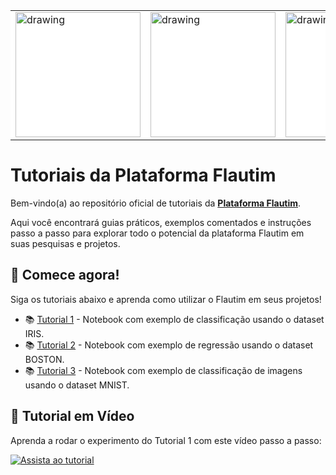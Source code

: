 <table style="margin: auto; background-color: white;">
    <tr>
      <td style="background-color: white;">
        <img src='https://drive.google.com/uc?export=view&id=1lgflViz1uefcvVW1iI57haB4M1bKsZtp' alt="drawing" width="200" />
      </td>
      <td style="background-color: white;">
        <img src='https://drive.google.com/uc?export=view&id=1R6PphT9jmd2vikODFPf6cW54QtZ29o2a' alt="drawing" width="200" />
      </td>
      <td style="background-color: white;">
        <img src='https://drive.google.com/uc?export=view&id=1lgflViz1uefcvVW1iI57haB4M1bKsZtp' alt="drawing" width="200" />
      </td>
      <td style="background-color: white;">
        <img src='https://drive.google.com/uc?export=view&id=1R6PphT9jmd2vikODFPf6cW54QtZ29o2a' alt="drawing" width="200" />
      </td>
      <td style="background-color: white;">
        <img src='https://drive.google.com/uc?export=view&id=1lgflViz1uefcvVW1iI57haB4M1bKsZtp' alt="drawing" width="200" />
      </td>
      <td style="background-color: white;">
        <img src='https://drive.google.com/uc?export=view&id=1R6PphT9jmd2vikODFPf6cW54QtZ29o2a' alt="drawing" width="200" />
      </td>
      <td style="background-color: white;">
        <img src='https://drive.google.com/uc?export=view&id=1lgflViz1uefcvVW1iI57haB4M1bKsZtp' alt="drawing" width="200" />
      </td>
    </tr>
</table>

# Tutoriais da Plataforma Flautim

Bem-vindo(a) ao repositório oficial de tutoriais da **[Plataforma Flautim](http://flautim.futurelab.dcc.ufmg.br/)**.

Aqui você encontrará guias práticos, exemplos comentados e instruções passo a passo para explorar todo o potencial da plataforma Flautim em suas pesquisas e projetos.

## 🚀 Comece agora!

Siga os tutoriais abaixo e aprenda como utilizar o Flautim em seus projetos!

- 📚 [Tutorial 1](https://github.com/FutureLab-DCC/flautim_tutoriais/blob/main/TUTORIAL_1.ipynb) - Notebook com exemplo de classificação usando o dataset IRIS.
- 📚 [Tutorial 2]() - Notebook com exemplo de regressão usando o dataset BOSTON.
- 📚 [Tutorial 3](https://github.com/FutureLab-DCC/flautim_tutoriais/blob/main/TUTORIAL_3.ipynb) - Notebook com exemplo de classificação de imagens usando o dataset MNIST.

## 🎥 Tutorial em Vídeo

Aprenda a rodar o experimento do Tutorial 1 com este vídeo passo a passo:

[![Assista ao tutorial](https://img.youtube.com/vi/ID_DO_VIDEO/mqdefault.jpg)](https://www.youtube.com/watch?v=ID_DO_VIDEO)
